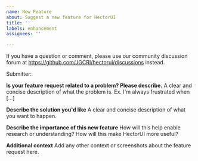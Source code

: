```yaml
---
name: New Feature
about: Suggest a new feature for HectorUI
title: ''
labels: enhancement
assignees: ''

---
```


If you have a question or comment, please use our community discussion forum at <https://github.com/JGCRI/hectorui/discussions> instead.

Submitter:

**Is your feature request related to a problem? Please describe.**
A clear and concise description of what the problem is. Ex. I'm always frustrated when [...]

**Describe the solution you'd like**
A clear and concise description of what you want to happen.

**Describe the importance of this new feature**
How will this help enable research or understanding? How will this make HectorUI more useful?

**Additional context**
Add any other context or screenshots about the feature request here.
